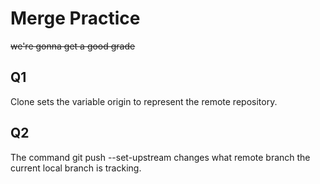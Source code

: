 # Merge Practice

~~we're gonna get a good grade~~

## Q1

Clone sets the variable origin to represent the remote repository.


## Q2

The command git push --set-upstream changes what remote branch the current local branch
is tracking.

